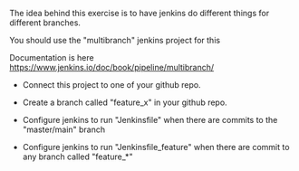 The idea behind this exercise is to have jenkins do different things for different branches.

You should use the "multibranch" jenkins project for this

Documentation is here https://www.jenkins.io/doc/book/pipeline/multibranch/

* Connect this project to one of your github repo.

* Create a branch called "feature_x" in your github repo.

* Configure jenkins to run "Jenkinsfile" when there are commits to the "master/main" branch

* Configure jenkins to run "Jenkinsfile_feature" when there are commit to any branch called "feature_*"
